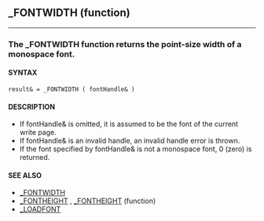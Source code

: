 ## _FONTWIDTH (function)
---

### The _FONTWIDTH function returns the point-size width of a monospace font.

#### SYNTAX

`result& = _FONTWIDTH ( fontHandle& )`

#### DESCRIPTION
* If fontHandle& is omitted, it is assumed to be the font of the current write page.
* If fontHandle& is an invalid handle, an invalid handle error is thrown.
* If the font specified by fontHandle& is not a monospace font, 0 (zero) is returned.


#### SEE ALSO
* [_FONTWIDTH](./_FONTWIDTH.md)
* [_FONTHEIGHT](./_FONTHEIGHT.md) , [_FONTHEIGHT](./_FONTHEIGHT.md) (function)
* [_LOADFONT](./_LOADFONT.md)
